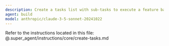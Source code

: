 ```yaml
---
description: Create a tasks list with sub-tasks to execute a feature based on its spec.
agent: build
model: anthropic/claude-3-5-sonnet-20241022
---
```


Refer to the instructions located in this file:
@.super_agent/instructions/core/create-tasks.md